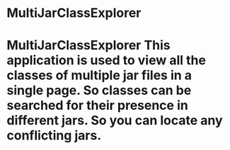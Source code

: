 # MultiJarClassExplorer
# MultiJarClassExplorer This application is used to view all the classes of multiple jar files in a single page. So classes can be searched for their presence in different jars. So you can locate any conflicting jars.
